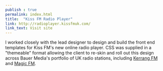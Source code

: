 ```yaml
---
publish : true
permalink: index.html
title:  "Kiss FM Radio Player"
link: http://radioplayer.kissfmuk.com/
link_text: Visit site
---
```


I worked closely with the lead designer to design and build the front end templates for Kiss FM's new online radio player. CSS was supplied in a "themeable" format allowing the client to re-skin and roll out this design across Bauer Media's portfolio of UK radio stations, including <a href="http://radioplayer.kerrangradio.co.uk/" target="_blank">Kerrang FM</a> and <a href="http://radioplayer.magic.co.uk/live/" target="_blank">Magic FM</a>. 